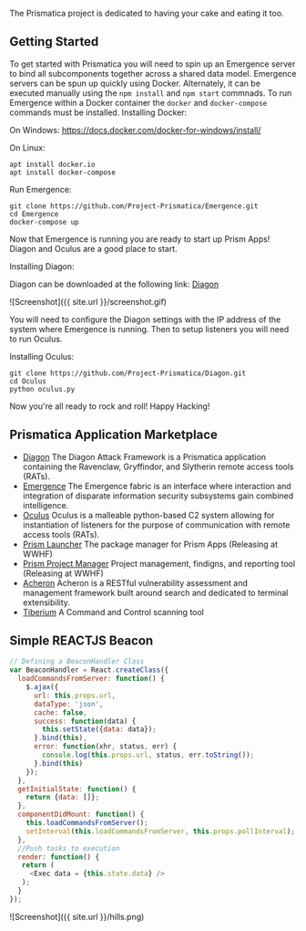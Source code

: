 The Prismatica project is dedicated to having your cake and eating it too.

## Getting Started

To get started with Prismatica you will need to spin up an Emergence server to bind all subcomponents together across a shared data model. Emergence servers can be spun up quickly using Docker. Alternately, it can be executed manually using the `npm install` and `npm start` commnads. To run Emergence within a Docker container the `docker` and `docker-compose` commands must be installed. Installing Docker:

On Windows: https://docs.docker.com/docker-for-windows/install/

On Linux:
```
apt install docker.io
apt install docker-compose
```

Run Emergence:
```
git clone https://github.com/Project-Prismatica/Emergence.git
cd Emergence
docker-compose up
```

Now that Emergence is running you are ready to start up Prism Apps! Diagon and Oculus are a good place to start.

Installing Diagon:

Diagon can be downloaded at the following link: [Diagon](https://github.com/Project-Prismatica/Diagon)

![Screenshot]({{ site.url }}/screenshot.gif)

You will need to configure the Diagon settings with the IP address of the system where Emergence is running. Then to setup listeners you will need to run Oculus.

Installing Oculus:

```
git clone https://github.com/Project-Prismatica/Diagon.git
cd Oculus
python oculus.py
```

Now you're all ready to rock and roll! Happy Hacking!

## Prismatica Application Marketplace

- [Diagon](https://github.com/Project-Prismatica/Diagon) The Diagon Attack Framework is a Prismatica application containing the Ravenclaw, Gryffindor, and Slytherin remote access tools (RATs).
- [Emergence](https://github.com/Project-Prismatica/Emergence) The Emergence fabric is an interface where interaction and integration of disparate information security subsystems gain combined intelligence.
- [Oculus](https://github.com/Project-Prismatica/Oculus) Oculus is a malleable python-based C2 system allowing for instantiation of listeners for the purpose of communication with remote access tools (RATs).
- [Prism Launcher]() The package manager for Prism Apps (Releasing at WWHF)
- [Prism Project Manager]() Project management, findigns, and reporting tool (Releasing at WWHF)
- [Acheron](https://github.com/Acheron-VAF/Acheron) Acheron is a RESTful vulnerability assessment and management framework built around search and dedicated to terminal extensibility.
- [Tiberium](https://github.com/0sm0s1z/Tiberium/releases) A Command and Control scanning tool


## Simple REACTJS Beacon

```js
// Defining a BeaconHandler Class
var BeaconHandler = React.createClass({
  loadCommandsFromServer: function() {
    $.ajax({
      url: this.props.url,
      dataType: 'json',
      cache: false,
      success: function(data) {
        this.setState({data: data});
      }.bind(this),
      error: function(xhr, status, err) {
        console.log(this.props.url, status, err.toString());
      }.bind(this)
    });
  },
  getInitialState: function() {
    return {data: []};
  },
  componentDidMount: function() {
    this.loadCommandsFromServer();
    setInterval(this.loadCommandsFromServer, this.props.pollInterval);
  },
  //Push tasks to execution
  render: function() {
   return (
     <Exec data = {this.state.data} />
   );
  }
});
```


![Screenshot]({{ site.url }}/hills.png)
